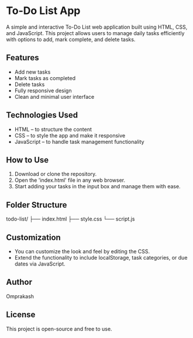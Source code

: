 To-Do List App
==============

A simple and interactive To-Do List web application built using HTML, CSS, and JavaScript. This project allows users to manage daily tasks efficiently with options to add, mark complete, and delete tasks.

Features
--------

- Add new tasks
- Mark tasks as completed
- Delete tasks
- Fully responsive design
- Clean and minimal user interface

Technologies Used
-----------------

- HTML – to structure the content
- CSS – to style the app and make it responsive
- JavaScript – to handle task management functionality

How to Use
----------

1. Download or clone the repository.
2. Open the 'index.html' file in any web browser.
3. Start adding your tasks in the input box and manage them with ease.

Folder Structure
----------------

todo-list/
├── index.html
├── style.css
└── script.js

Customization
-------------

- You can customize the look and feel by editing the CSS.
- Extend the functionality to include localStorage, task categories, or due dates via JavaScript.

Author
------

Omprakash

License
-------

This project is open-source and free to use.
